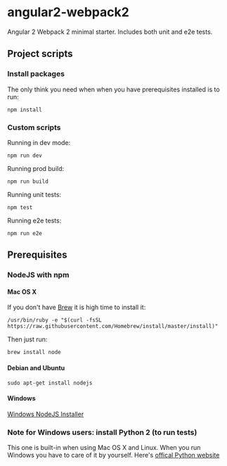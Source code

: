 # angular2-webpack2

Angular 2 Webpack 2 minimal starter. Includes both unit and e2e tests.

## Project scripts

### Install packages
The only think you need when when you have prerequisites installed is to run:
```
npm install
```

### Custom scripts 

Running in dev mode:
```
npm run dev
```

Running prod build:
```
npm run build
```

Running unit tests:
```
npm test
```

Running e2e tests:
```
npm run e2e
```

## Prerequisites

### NodeJS with npm

#### Mac OS X
If you don't have [Brew](http://brew.sh) it is high time to install it:
```
/usr/bin/ruby -e "$(curl -fsSL https://raw.githubusercontent.com/Homebrew/install/master/install)"
```

Then just run:
```
brew install node
```

#### Debian and Ubuntu
```
sudo apt-get install nodejs
```

#### Windows

[Windows NodeJS Installer](http://nodejs.org/#download)


### Note for Windows users: install Python 2 (to run tests)

This one is built-in when using Mac OS X and Linux. When you run Windows you have to care of it by yourself. Here's [offical Python website](https://www.python.org/downloads/) 
